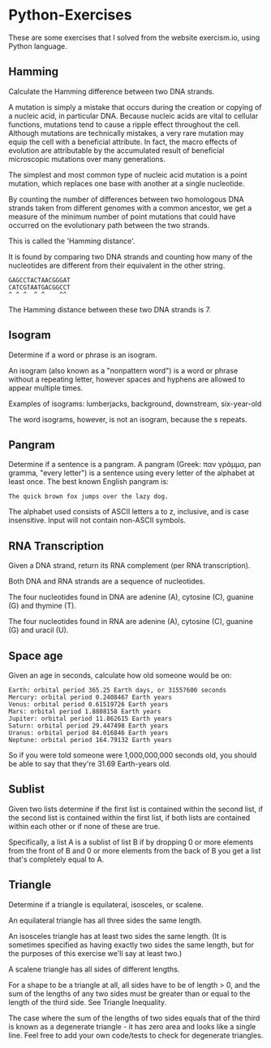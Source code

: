 # Python-Exercises

These are some exercises that I solved from the website exercism.io, using Python language.


## Hamming

Calculate the Hamming difference between two DNA strands.

A mutation is simply a mistake that occurs during the creation or copying of a nucleic acid, in particular DNA. Because nucleic acids are vital to cellular functions, mutations tend to cause a ripple effect throughout the cell. Although mutations are technically mistakes, a very rare mutation may equip the cell with a beneficial attribute. In fact, the macro effects of evolution are attributable by the accumulated result of beneficial microscopic mutations over many generations.

The simplest and most common type of nucleic acid mutation is a point mutation, which replaces one base with another at a single nucleotide.

By counting the number of differences between two homologous DNA strands taken from different genomes with a common ancestor, we get a measure of the minimum number of point mutations that could have occurred on the evolutionary path between the two strands.

This is called the 'Hamming distance'.

It is found by comparing two DNA strands and counting how many of the nucleotides are different from their equivalent in the other string.

```
GAGCCTACTAACGGGAT
CATCGTAATGACGGCCT
^ ^ ^  ^ ^    ^^
```
The Hamming distance between these two DNA strands is 7.


## Isogram

Determine if a word or phrase is an isogram.

An isogram (also known as a "nonpattern word") is a word or phrase without a repeating letter, however spaces and hyphens are allowed to appear multiple times.

Examples of isograms: lumberjacks, background, downstream, six-year-old

The word isograms, however, is not an isogram, because the s repeats.


## Pangram

Determine if a sentence is a pangram. A pangram (Greek: παν γράμμα, pan gramma, "every letter") is a sentence using every letter of the alphabet at least once. The best known English pangram is:

    The quick brown fox jumps over the lazy dog.

The alphabet used consists of ASCII letters a to z, inclusive, and is case insensitive. Input will not contain non-ASCII symbols.

## RNA Transcription

Given a DNA strand, return its RNA complement (per RNA transcription).

Both DNA and RNA strands are a sequence of nucleotides.

The four nucleotides found in DNA are adenine (A), cytosine (C), guanine (G) and thymine (T).

The four nucleotides found in RNA are adenine (A), cytosine (C), guanine (G) and uracil (U).


## Space age

Given an age in seconds, calculate how old someone would be on:

    Earth: orbital period 365.25 Earth days, or 31557600 seconds
    Mercury: orbital period 0.2408467 Earth years
    Venus: orbital period 0.61519726 Earth years
    Mars: orbital period 1.8808158 Earth years
    Jupiter: orbital period 11.862615 Earth years
    Saturn: orbital period 29.447498 Earth years
    Uranus: orbital period 84.016846 Earth years
    Neptune: orbital period 164.79132 Earth years

So if you were told someone were 1,000,000,000 seconds old, you should be able to say that they're 31.69 Earth-years old.


## Sublist

Given two lists determine if the first list is contained within the second list, if the second list is contained within the first list, if both lists are contained within each other or if none of these are true.

Specifically, a list A is a sublist of list B if by dropping 0 or more elements from the front of B and 0 or more elements from the back of B you get a list that's completely equal to A.

## Triangle

Determine if a triangle is equilateral, isosceles, or scalene.

An equilateral triangle has all three sides the same length.

An isosceles triangle has at least two sides the same length. (It is sometimes specified as having exactly two sides the same length, but for the purposes of this exercise we'll say at least two.)

A scalene triangle has all sides of different lengths.

For a shape to be a triangle at all, all sides have to be of length > 0, and the sum of the lengths of any two sides must be greater than or equal to the length of the third side. See Triangle Inequality.

The case where the sum of the lengths of two sides equals that of the third is known as a degenerate triangle - it has zero area and looks like a single line. Feel free to add your own code/tests to check for degenerate triangles.


